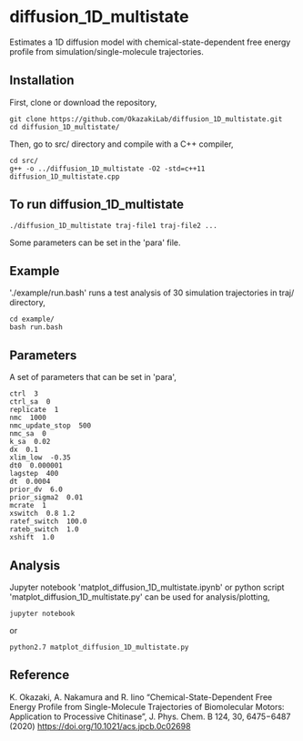 # diffusion_1D_multistate
Estimates a 1D diffusion model with chemical-state-dependent free energy profile from simulation/single-molecule trajectories.
## Installation
First, clone or download the repository,
```
git clone https://github.com/OkazakiLab/diffusion_1D_multistate.git
cd diffusion_1D_multistate/
```
Then, go to src/ directory and compile with a C++ compiler,
```
cd src/
g++ -o ../diffusion_1D_multistate -O2 -std=c++11 diffusion_1D_multistate.cpp
```
## To run diffusion_1D_multistate
```
./diffusion_1D_multistate traj-file1 traj-file2 ...
```
Some parameters can be set in the 'para' file.
## Example
'./example/run.bash' runs a test analysis of 30 simulation trajectories in traj/ directory,
```
cd example/
bash run.bash
```
## Parameters
A set of parameters that can be set in 'para',
```
ctrl  3
ctrl_sa  0
replicate  1
nmc  1000
nmc_update_stop  500
nmc_sa  0
k_sa  0.02
dx  0.1
xlim_low  -0.35
dt0  0.000001
lagstep  400
dt  0.0004
prior_dv  6.0
prior_sigma2  0.01
mcrate  1
xswitch  0.8 1.2
ratef_switch  100.0
rateb_switch  1.0
xshift  1.0
```
## Analysis
Jupyter notebook 'matplot_diffusion_1D_multistate.ipynb' or python script 'matplot_diffusion_1D_multistate.py' can be used for analysis/plotting,
```
jupyter notebook
```
or 
```
python2.7 matplot_diffusion_1D_multistate.py
```

## Reference
K. Okazaki, A. Nakamura and R. Iino “Chemical-State-Dependent Free Energy Profile from Single-Molecule Trajectories of Biomolecular Motors: Application to Processive Chitinase”, J. Phys. Chem. B 124, 30, 6475−6487 (2020) https://doi.org/10.1021/acs.jpcb.0c02698
